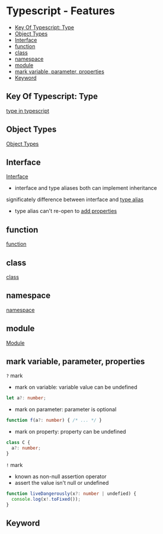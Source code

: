 # Typescript - Features

* [Key Of Typescript: Type](#key-of-typescript:-type)
* [Object Types](#object-types)
* [Interface](#interface)
* [function](#function)
* [class](#class)
* [namespace](#namespace)
* [module](#module)
* [mark variable, parameter, properties](#mark-variable,-parameter,-properties)
* [Keyword](#keyword)

## Key Of Typescript: Type

[type in typescript](typescript-type.md)

## Object Types

[Object Types](typescript-object-types.md)

## Interface

[Interface](typescript-interface.md)

- interface and type aliases both can implement inheritance

significately difference between interface and [type alias](typescript-type-statement.md#name-type-alias)

- type alias can't re-open to [add properties]()

## function

[function](typescript-function.md)

## class

[class](typescript-class.md)

## namespace

[namespace](typescript-namespace.md)

## module

[Module](typescript-module.md)

## mark variable, parameter, properties

`?` mark

- mark on variable: variable value can be undefined

```ts
let a?: number;
```

- mark on parameter: parameter is optional

```ts
function f(a?: number) { /* ... */ }
```

- mark on property: property can be undefined

```ts
class C {
  a?: number;
}
```

`!` mark

- known as non-null assertion operator
- assert the value isn't null or undefined

```ts
function liveDangerously(x?: number | undefied) {
  console.log(x!.toFixed());
}
```

## Keyword



